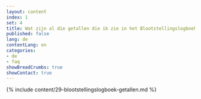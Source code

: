 ```yaml
---
layout: content
index: 1
set: 4
title: Wat zijn al die getallen die ik zie in het Blootstellingslogboek op mijn telefoon? 
published: false
lang: de
contentLang: en
categories:
- de
- faq
showBreadCrumbs: true
showContact: true
---
```

{% include content/29-blootstellingslogboek-getallen.md %}
